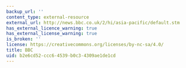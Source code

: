 ```yaml
---
backup_url: ''
content_type: external-resource
external_url: http://news.bbc.co.uk/2/hi/asia-pacific/default.stm
has_external_licence_warning: true
has_external_license_warning: true
is_broken: ''
license: https://creativecommons.org/licenses/by-nc-sa/4.0/
title: BBC
uid: b2e6cd52-ccc6-4539-b0c3-4309ae1de1cd
---
```

